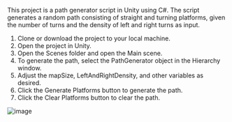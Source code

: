 
This project is a path generator script in Unity using C#. The script generates a random path consisting of straight and turning platforms, given the number of turns and the density of left and right turns as input.


1) Clone or download the project to your local machine.
2) Open the project in Unity.
3) Open the Scenes folder and open the Main scene.
4) To generate the path, select the PathGenerator object in the Hierarchy window.
5) Adjust the mapSize, LeftAndRightDensity, and other variables as desired.
6) Click the Generate Platforms button to generate the path.
7) Click the Clear Platforms button to clear the path.

![image](https://user-images.githubusercontent.com/30018589/221982846-48560f58-2fd0-4521-af4e-44ebb564a08a.png)
